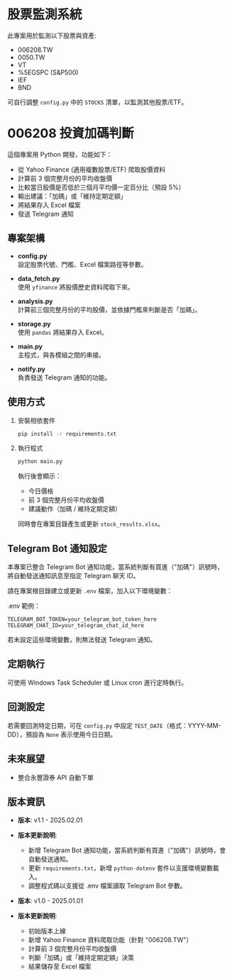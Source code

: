 # 股票監測系統

此專案用於監測以下股票與資產:

- 006208.TW
- 0050.TW
- VT
- %5EGSPC (S&P500)
- IEF
- BND

可自行調整 `config.py` 中的 `STOCKS` 清單，以監測其他股票/ETF。

# 006208 投資加碼判斷

這個專案用 Python 開發，功能如下：
- 從 Yahoo Finance (適用複數股票/ETF) 爬取股價資料
- 計算前 3 個完整月份的平均收盤價
- 比較當日股價是否低於三個月平均價一定百分比（預設 5%）
- 輸出建議：「加碼」或「維持定期定額」
- 將結果存入 Excel 檔案
- 發送 Telegram 通知

## 專案架構

- **config.py**  
  設定股票代號、門檻、Excel 檔案路徑等參數。
  
- **data_fetch.py**  
  使用 `yfinance` 將股價歷史資料爬取下來。

- **analysis.py**  
  計算前三個完整月份的平均股價，並依據門檻來判斷是否「加碼」。

- **storage.py**  
  使用 `pandas` 將結果存入 Excel。

- **main.py**  
  主程式，與各模組之間的串接。

- **notify.py**  
  負責發送 Telegram 通知的功能。

## 使用方式

1. 安裝相依套件

   ```bash
   pip install -r requirements.txt
   ```

2. 執行程式

   ```bash
   python main.py
   ```

   執行後會顯示：
   - 今日價格
   - 前 3 個完整月份平均收盤價
   - 建議動作（加碼 / 維持定期定額）
   
   同時會在專案目錄產生或更新 `stock_results.xlsx`。

## Telegram Bot 通知設定

本專案已整合 Telegram Bot 通知功能，當系統判斷有買進（"加碼"）訊號時，
將自動發送通知訊息至指定 Telegram 聊天 ID。

請在專案根目錄建立或更新 `.env` 檔案，加入以下環境變數：

.env 範例：
```
TELEGRAM_BOT_TOKEN=your_telegram_bot_token_here
TELEGRAM_CHAT_ID=your_telegram_chat_id_here
```

若未設定這些環境變數，則無法發送 Telegram 通知。

## 定期執行

可使用 Windows Task Scheduler 或 Linux cron 進行定時執行。

## 回測設定

若需要回測特定日期，可在 `config.py` 中設定 `TEST_DATE`（格式：YYYY-MM-DD），預設為 `None` 表示使用今日日期。

## 未來展望

- 整合永豐證券 API 自動下單

## 版本資訊

- **版本**: v1.1 - 2025.02.01
- **版本更新說明**:
   - 新增 Telegram Bot 通知功能，當系統判斷有買進（"加碼"）訊號時，會自動發送通知。
   - 更新 `requirements.txt`，新增 `python-dotenv` 套件以支援環境變數載入。
   - 調整程式碼以支援從 .env 檔案讀取 Telegram Bot 參數。

- **版本**: v1.0 - 2025.01.01
- **版本更新說明**:
   - 初始版本上線
   - 新增 Yahoo Finance 資料爬取功能（針對 "006208.TW"）
   - 計算前 3 個完整月份平均收盤價
   - 判斷「加碼」或「維持定期定額」決策
   - 結果儲存至 Excel 檔案